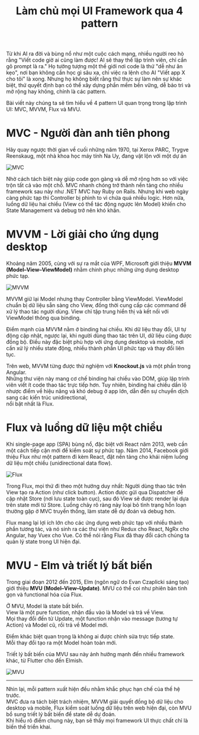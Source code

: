 ﻿---
url: [/post/thoat-khoi-tutorial-hell-bi-quyet-lam-chu-moi-ui-framework]
title: "Làm chủ mọi UI Framework qua 4 pattern"
$attribute: PostMetadata(Id = "1d83e8c5-7769-44de-8ed9-c08ef2054881", Title = " Làm chủ mọi UI Framework qua 4 pattern", Category = "Software Architecture", LastModified = "04-10-2025", IsDraft=true)
$layout: BlogContentLayout
---

Từ khi AI ra đời và bùng nổ như một cuộc cách mạng, nhiều người reo hò rằng 
"Viết code giờ ai cũng làm được! AI sẽ thay thế lập trình viên, chỉ cần gõ prompt là ra." 
Họ tưởng tượng một thế giới nơi code là thứ "dễ như ăn kẹo", nơi bạn không cần học gì 
sâu xa, chỉ việc ra lệnh cho AI "Viết app X cho tôi" là xong. Nhưng họ không biết rằng 
thứ thực sự làm nên sự khác biệt, thứ quyết định bạn có thể xây dựng phần mềm bền vững, 
dễ bảo trì và mở rộng hay không, chính là các pattern.

Bài viết này chúng ta sẽ tìm hiểu về 4 pattern UI quan trọng trong lập trình UI: MVC, MVVM, Flux và MVU.


# MVC - Người đàn anh tiên phong
 
Hãy quay ngược thời gian về cuối những năm 1970, tại Xerox PARC, Trygve Reenskaug, 
một nhà khoa học máy tính Na Uy, 
đang vật lộn với một dự án 

<img src="/mvc.webp" alt="MVC" loading="lazy" />
<br />

Nhờ cách tách biệt này giúp code gọn gàng và dễ mở rộng hơn so với việc trộn tất cả vào một chỗ.
MVC nhanh chóng trở thành nền tảng cho nhiều framework sau này như .NET MVC hay Ruby on Rails. 
Nhưng khi web ngày càng phức tạp thì Controller bị phình to vì chứa 
quá nhiều logic. Hơn nữa, luồng dữ liệu hai chiều (View có thể tác động ngược lên Model) 
khiến cho State Management và debug trở nên khó khăn.

# MVVM - Lời giải cho ứng dụng desktop

Khoảng năm 2005, cùng với sự ra mắt của WPF, Microsoft giới thiệu **MVVM (Model–View–ViewModel)** 
nhằm chinh phục những ứng dụng desktop phức tạp.

<img src="/mvvm.webp" alt="MVVM" loading="lazy" />
<br />

MVVM giữ lại Model nhưng thay Controller bằng ViewModel. ViewModel chuẩn bị dữ liệu 
sẵn sàng cho View, đồng thời cung cấp các command để xử lý thao tác người dùng. 
View chỉ tập trung hiển thị và kết nối với ViewModel thông qua binding.

Điểm mạnh của MVVM nằm ở binding hai chiều. Khi dữ liệu thay đổi, UI tự động cập nhật, 
ngược lại, khi người dùng thao tác trên UI, dữ liệu cũng được đồng bộ. 
Điều này đặc biệt phù hợp với ứng dụng desktop và mobile, nơi cần xử lý nhiều state động, 
nhiều thành phần UI phức tạp và thay đổi liên tục.

Trên web, MVVM từng được thử nghiệm với **Knockout.js** và một phần trong Angular.  
Những thư viện này mang cơ chế binding hai chiều vào DOM, giúp lập trình viên 
viết ít code thao tác trực tiếp hơn. Tuy nhiên, binding hai chiều dần lộ nhược điểm về 
hiệu năng và khó debug ở app lớn, dẫn đến sự chuyển dịch sang các kiến trúc unidirectional,  
nổi bật nhất là Flux.

# Flux và luồng dữ liệu một chiều

Khi single-page app (SPA) bùng nổ, đặc biệt với React năm 2013, web cần một cách tiếp cận 
mới để kiểm soát sự phức tạp. Năm 2014, Facebook giới thiệu Flux như một pattern đi 
kèm React, đặt nền tảng cho khái niệm luồng dữ liệu một chiều (unidirectional data flow).

<img src="/flux.webp" alt="Flux" loading="lazy" />
<br />

Trong Flux, mọi thứ đi theo một hướng duy nhất: Người dùng thao tác trên View tạo ra 
Action (như click button). Action được gửi qua Dispatcher để cập nhật Store 
(nơi lưu state toàn cục), sau đó View sẽ được render lại dựa trên state mới từ Store. 
Luồng chảy rõ ràng này loại bỏ tình trạng hỗn loạn thường gặp ở MVC truyền thống, 
làm state dễ dự đoán và debug hơn.

Flux mang lại lợi ích lớn cho các ứng dụng web phức tạp với nhiều thành phần tương tác, 
và nó sinh ra các thư viện như Redux cho React, NgRx cho Angular, hay Vuex cho Vue. 
Có thể nói rằng Flux đã thay đổi cách chúng ta quản lý state trong UI hiện đại. 

# MVU - Elm và triết lý bất biến  

Trong giai đoạn 2012 đến 2015, Elm (ngôn ngữ do Evan Czaplicki sáng tạo) giới thiệu 
**MVU (Model–View–Update)**. MVU có thể coi như phiên bản tinh gọn và functional hóa của Flux. 

Ở MVU, Model là state bất biến.  
View là một pure function, nhận đầu vào là Model và trả về View.  
Mọi thay đổi đến từ Update, một function nhận vào message (tương tự Action) và Model cũ, rồi trả về Model mới. 

Điểm khác biệt quan trọng là không ai được chỉnh sửa trực tiếp state.  
Mỗi thay đổi tạo ra một Model hoàn toàn mới.  

Triết lý bất biến của MVU sau này ảnh hưởng mạnh đến nhiều framework khác, 
từ Flutter cho đến Elmish.  

<img src="/mvu.webp" alt="MVU" loading="lazy">
<br />

---

Nhìn lại, mỗi pattern xuất hiện đều nhằm khắc phục hạn chế của thế hệ trước.  
MVC đưa ra tách biệt trách nhiệm, MVVM giải quyết đồng bộ dữ liệu cho desktop và mobile, 
Flux kiểm soát luồng dữ liệu trên web hiện đại, còn MVU bổ sung triết lý bất biến để state dễ dự đoán.  
Khi hiểu rõ điểm chung này, bạn sẽ thấy mọi framework UI thực chất chỉ là biến thể triển khai.  
